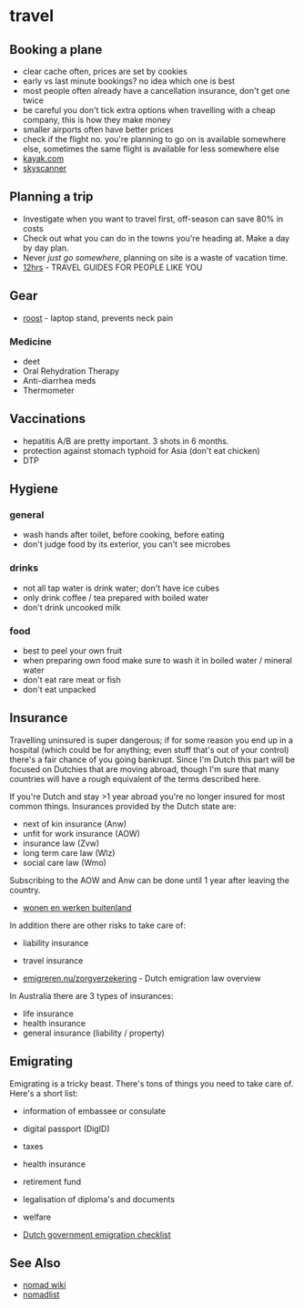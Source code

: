 # travel

## Booking a plane
- clear cache often, prices are set by cookies
- early vs last minute bookings? no idea which one is best
- most people often already have a cancellation insurance, don't get one twice
- be careful you don't tick extra options when travelling with a cheap company,
this is how they make money
- smaller airports often have better prices
- check if the flight no. you're planning to go on is available somewhere else,
sometimes the same flight is available for less somewhere else
- [kayak.com](http://www.kayak.com)
- [skyscanner](http://skyscanner.com)

## Planning a trip
- Investigate when you want to travel first, off-season can save 80% in costs
- Check out what you can do in the towns you're heading at. Make a day by day
plan.
- Never _just go somewhere_, planning on site is a waste of vacation time.
- [12hrs](http://www.12hrs.net/guides-overview) - TRAVEL GUIDES FOR PEOPLE LIKE YOU

## Gear
- [roost](http://www.therooststand.com/) - laptop stand, prevents neck pain

### Medicine
- deet
- Oral Rehydration Therapy
- Anti-diarrhea meds
- Thermometer

## Vaccinations
- hepatitis A/B are pretty important. 3 shots in 6 months.
- protection against stomach typhoid for Asia (don't eat chicken)
- DTP

## Hygiene
### general
- wash hands after toilet, before cooking, before eating
- don't judge food by its exterior, you can't see microbes

### drinks
- not all tap water is drink water; don't have ice cubes
- only drink coffee / tea prepared with boiled water
- don't drink uncooked milk

### food
- best to peel your own fruit
- when preparing own food make sure to wash it in boiled water / mineral water
- don't eat rare meat or fish
- don't eat unpacked

## Insurance
Travelling uninsured is super dangerous; if for some reason you end up in a
hospital (which could be for anything; even stuff that's out of your control)
there's a fair chance of you going bankrupt. Since I'm Dutch this part will
be focused on Dutchies that are moving abroad, though I'm sure that many
countries will have a rough equivalent of the terms described here.

If you're Dutch and stay >1 year abroad you're no longer insured for most
common things. Insurances provided by the Dutch state are:
- next of kin insurance (Anw)
- unfit for work insurance (AOW)
- insurance law (Zvw)
- long term care law (Wlz)
- social care law (Wmo)

Subscribing to the AOW and Anw can be done until 1 year after leaving the
country.

- [wonen en werken buitenland](https://www.svb.nl/int/nl/vv/wonen_werken_buiten_nederland/buiten_nl_wonen_werken/index.jsp)

In addition there are other risks to take care of:
- liability insurance
- travel insurance

- [emigreren.nu/zorgverzekering](http://www.emigreren.nu/zorgverzekering-en-emigratie/) - Dutch emigration law overview

In Australia there are 3 types of insurances:
- life insurance
- health insurance
- general insurance (liability / property)

## Emigrating
Emigrating is a tricky beast. There's tons of things you need to take care of.
Here's a short list:
- information of embassee or consulate
- digital passport (DigID)
- taxes
- health insurance
- retirement fund
- legalisation of diploma's and documents
- welfare

- [Dutch government emigration checklist](http://www.rijksoverheid.nl/onderwerpen/werken-in-het-buitenland/vraag-en-antwoord/wat-moet-ik-regelen-als-ik-ga-emigreren.html)

## See Also
- [nomad wiki](http://www.nomadwiki.net/)
- [nomadlist](https://nomadlist.com/)

